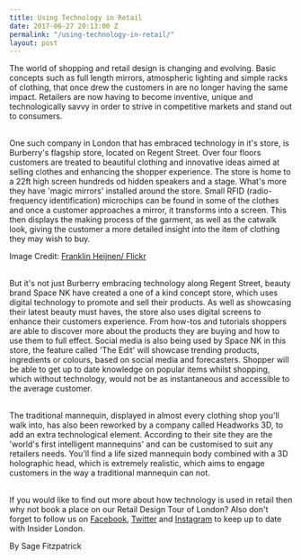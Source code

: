 ```yaml
---
title: Using Technology in Retail
date: 2017-06-27 20:13:00 Z
permalink: "/using-technology-in-retail/"
layout: post
---
```



The world of shopping and retail design is changing and evolving. Basic concepts such as full length mirrors, atmospheric lighting and simple racks of clothing, that once drew the customers in are no longer having the same impact. Retailers are now having to become inventive, unique and technologically savvy in order to strive in competitive markets and stand out to consumers.

\
One such company in London that has embraced technology in it's store, is Burberry's flagship store, located on Regent Street. Over four floors customers are treated to beautiful clothing and innovative ideas aimed at selling clothes and enhancing the shopper experience. The store is home to a 22ft high screen hundreds od hidden speakers and a stage. What's more they have 'magic mirrors' installed around the store. Small RFID (radio-frequency identification) microchips can be found in some of the clothes and once a customer approaches a mirror, it transforms into a screen. This then displays the making process of the garment, as well as the catwalk look, giving the customer a more detailed insight into the item of clothing they may wish to buy.

Image Credit: [Franklin Heijnen/ Flickr](https://www.flickr.com/photos/franklinheijnen/15529012325/in/photolist-pDY27n-PYTsr-pEfgw6-pDY4yB-pCctBY-pnJkVr-pnKwAS-pEdbTu-pCcsPq-pEddKq-pCcvah-pEff8z-pEffkP-pnKyVG-pEdc8C)

\
But it's not just Burberry embracing technology along Regent Street, beauty brand Space NK have created a one of a kind concept store, which uses digital technology to promote and sell their products. As well as showcasing their latest beauty must haves, the store also uses digital screens to enhance their customers experience. From how-tos and tutorials shoppers are able to discover more about the products they are buying and how to use them to full effect. Social media is also being used by Space NK in this store, the feature called 'The Edit' will showcase trending products, ingredients or colours, based on social media and forecasters. Shopper will be able to get up to date knowledge on popular items whilst shopping, which without technology, would not be as instantaneous and accessible to the average customer.

\
The traditional mannequin, displayed in almost every clothing shop you'll walk into, has also been reworked by a company called Headworks 3D, to add an extra technological element. According to their site they are the 'world's first intelligent mannequins' and can be customised to suit any retailers needs. You'll find a life sized mannequin body combined with a 3D holographic head, which is extremely realistic, which aims to engage customers in the way a traditional mannequin can not.

\
If you would like to find out more about how technology is used in retail then why not book a place on our Retail Design Tour of London?  Also don't forget to follow us on [Facebook](http://facebook.com/insiderlondon/), [Twitter](http://twitter.com/insiderlondon) and [Instagram](http://instagram.com/insiderlondontours/) to keep up to date with Insider London.

By Sage Fitzpatrick